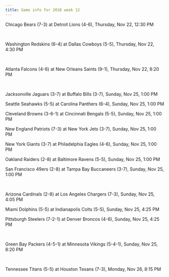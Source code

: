 ```yaml
---
title: Game info for 2018 week 12
---
```

Chicago Bears (7-3) at Detroit Lions (4-6), Thursday, Nov 22, 12:30 PM


<br/>

Washington Redskins (6-4) at Dallas Cowboys (5-5), Thursday, Nov 22, 4:30 PM


<br/>

Atlanta Falcons (4-6) at New Orleans Saints (9-1), Thursday, Nov 22, 8:20 PM


<br/>

Jacksonville Jaguars (3-7) at Buffalo Bills (3-7), Sunday, Nov 25, 1:00 PM

Seattle Seahawks (5-5) at Carolina Panthers (6-4), Sunday, Nov 25, 1:00 PM

Cleveland Browns (3-6-1) at Cincinnati Bengals (5-5), Sunday, Nov 25, 1:00 PM

New England Patriots (7-3) at New York Jets (3-7), Sunday, Nov 25, 1:00 PM

New York Giants (3-7) at Philadelphia Eagles (4-6), Sunday, Nov 25, 1:00 PM

Oakland Raiders (2-8) at Baltimore Ravens (5-5), Sunday, Nov 25, 1:00 PM

San Francisco 49ers (2-8) at Tampa Bay Buccaneers (3-7), Sunday, Nov 25, 1:00 PM


<br/>

Arizona Cardinals (2-8) at Los Angeles Chargers (7-3), Sunday, Nov 25, 4:05 PM

Miami Dolphins (5-5) at Indianapolis Colts (5-5), Sunday, Nov 25, 4:25 PM

Pittsburgh Steelers (7-2-1) at Denver Broncos (4-6), Sunday, Nov 25, 4:25 PM


<br/>

Green Bay Packers (4-5-1) at Minnesota Vikings (5-4-1), Sunday, Nov 25, 8:20 PM


<br/>

Tennessee Titans (5-5) at Houston Texans (7-3), Monday, Nov 26, 8:15 PM

